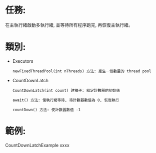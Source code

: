 # 任務:
在主執行緒啟動多執行緒, 並等待所有程序跑完, 再恢復主執行緒。

# 類別:
+ Executors

      newFixedThreadPool(int nThreads) 方法: 產生一個數量的 thread pool

+ CountDownLatch

      CountDownLatch(int count) 建構子: 給定計數器的初始值

      await() 方法: 使執行緒等待, 待計數器數值為 0, 恢復執行

      countDown() 方法: 使計數器數值 -1

# 範例:
CountDownLatchExample
xxxx
